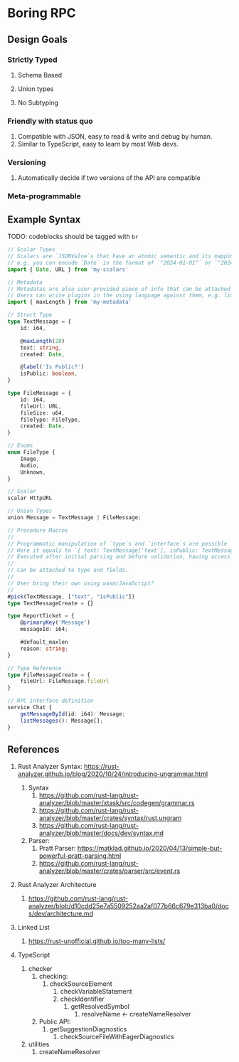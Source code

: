 # Boring RPC

## Design Goals

### Strictly Typed

1. Schema Based

2. Union types

3. No Subtyping

### Friendly with status quo

1. Compatible with JSON, easy to read & write and debug by human.
2. Similar to TypeScript, easy to learn by most Web devs.

### Versioning

1. Automatically decide if two versions of the API are compatible

### Meta-programmable

## Example Syntax

TODO: codeblocks should be tagged with `br`

```ts
// Scalar Types
// Scalars are `JSONValue`s that have an atomic semantic and its mapping with the actual language is user-provided.
// e.g. you can encode `Date` in the format of `"2024-01-01"` or `"20240101"` in string, or even `{ "year": 2024, "month": 1, "day": 1 }`
import { Date, URL } from 'my-scalars'

// Metadata
// Metadatas are also user-provided piece of info that can be attached to each level of the syntax
// Users can write plugins in the using language against them, e.g. limiting the length of strings.
import { maxLength } from 'my-metadata'

// Struct Type
type TextMessage = {
    id: i64,

    @maxLength(20)
    text: string,
    created: Date,

    @label('Is Public?')
    isPublic: boolean,
}

type FileMessage = {
    id: i64,
    fileUrl: URL,
    fileSize: u64,
    fileType: FileType,
    created: Date,
}

// Enums
enum FileType {
    Image,
    Audio,
    Unknown,
}

// Scalar
scalar HttpURL

// Union Types
union Message = TextMessage | FileMessage;

// Procedure Macros
//
// Programmatic manipulation of `type`s and `interface`s are possible
// Here it equals to `{ text: TextMessage['text'], isPublic: TextMessage['isPublic'] }`
// Executed after initial parsing and before validation, having access to purely syntax information.
//
// Can be attached to type and fields.
//
// User bring their own using wasm/JavaScript?
//
#pick(TextMessage, ["text", "isPublic"])
type TextMessageCreate = {}

type ReportTicket = {
    @primaryKey('Message')
    messageId: i64;

    #default_maxlen
    reason: string;
}

// Type Reference
type FileMessageCreate = {
    fileUrl: FileMessage.fileUrl
}

// RPC interface definition
service Chat {
    getMessageById(id: i64): Message;
    listMessages(): Message[];
}
```

## References

1. Rust Analyzer Syntax: https://rust-analyzer.github.io/blog/2020/10/24/introducing-ungrammar.html
    1. Syntax
        1. https://github.com/rust-lang/rust-analyzer/blob/master/xtask/src/codegen/grammar.rs
        2. https://github.com/rust-lang/rust-analyzer/blob/master/crates/syntax/rust.ungram
        3. https://github.com/rust-lang/rust-analyzer/blob/master/docs/dev/syntax.md
    4. Parser: 
        1. Pratt Parser: https://matklad.github.io/2020/04/13/simple-but-powerful-pratt-parsing.html
        1. https://github.com/rust-lang/rust-analyzer/blob/master/crates/parser/src/event.rs

2. Rust Analyzer Architecture
    1. https://github.com/rust-lang/rust-analyzer/blob/d10cdd25e7a5509252aa2af077b66c679e313ba0/docs/dev/architecture.md

3. Linked List
    1. https://rust-unofficial.github.io/too-many-lists/

4. TypeScript
    1. checker
        1. checking: 
            1. checkSourceElement
                1. checkVariableStatement
                2. checkIdentifier
                    1. getResolvedSymbol
                        1. resolveName <- createNameResolver
        2. Public API: 
            1. getSuggestionDiagnostics
                1. checkSourceFileWithEagerDiagnostics
    2. utilities
        1. createNameResolver